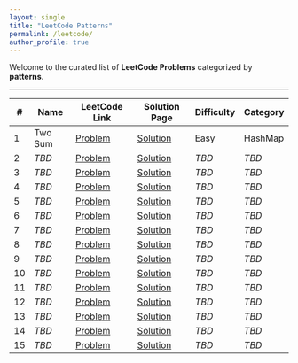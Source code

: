 ```yaml
---
layout: single
title: "LeetCode Patterns"
permalink: /leetcode/
author_profile: true
---
```


Welcome to the curated list of **LeetCode Problems** categorized by **patterns**.

---


| #  | Name       | LeetCode Link                                   | Solution Page               | Difficulty | Category     |
|----|------------|--------------------------------------------------|-----------------------------|------------|--------------|
| 1  | Two Sum    | [Problem](https://leetcode.com/problems/two-sum/) | [Solution](/leetcode/two-sum/) | Easy       | HashMap       |
| 2  | *TBD*      | [Problem](#)                                      | [Solution](#)               | *TBD*      | *TBD*         |
| 3  | *TBD*      | [Problem](#)                                      | [Solution](#)               | *TBD*      | *TBD*         |
| 4  | *TBD*      | [Problem](#)                                      | [Solution](#)               | *TBD*      | *TBD*         |
| 5  | *TBD*      | [Problem](#)                                      | [Solution](#)               | *TBD*      | *TBD*         |
| 6  | *TBD*      | [Problem](#)                                      | [Solution](#)               | *TBD*      | *TBD*         |
| 7  | *TBD*      | [Problem](#)                                      | [Solution](#)               | *TBD*      | *TBD*         |
| 8  | *TBD*      | [Problem](#)                                      | [Solution](#)               | *TBD*      | *TBD*         |
| 9  | *TBD*      | [Problem](#)                                      | [Solution](#)               | *TBD*      | *TBD*         |
| 10 | *TBD*      | [Problem](#)                                      | [Solution](#)               | *TBD*      | *TBD*         |
| 11 | *TBD*      | [Problem](#)                                      | [Solution](#)               | *TBD*      | *TBD*         |
| 12 | *TBD*      | [Problem](#)                                      | [Solution](#)               | *TBD*      | *TBD*         |
| 13 | *TBD*      | [Problem](#)                                      | [Solution](#)               | *TBD*      | *TBD*         |
| 14 | *TBD*      | [Problem](#)                                      | [Solution](#)               | *TBD*      | *TBD*         |
| 15 | *TBD*      | [Problem](#)                                      | [Solution](#)               | *TBD*      | *TBD*         |


